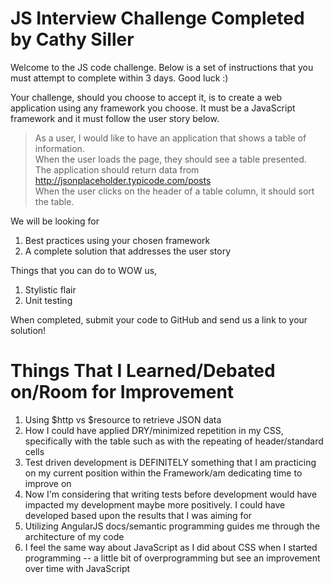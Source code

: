 # JS Interview Challenge Completed by Cathy Siller

Welcome to the JS code challenge. Below is a set of instructions that you must attempt to complete within 3 days. Good luck :)

Your challenge, should you choose to accept it, is to create a web application using any framework you choose. It must be a JavaScript framework and it must follow the user story below.

> As a user, I would like to have an application that shows a table of information. <br>
> When the user loads the page, they should see a table presented. <br>
> The application should return data from http://jsonplaceholder.typicode.com/posts <br>
> When the user clicks on the header of a table column, it should sort the table. <br>

We will be looking for

1. Best practices using your chosen framework
2. A complete solution that addresses the user story

Things that you can do to WOW us,

1. Stylistic flair
2. Unit testing

When completed, submit your code to GitHub and send us a link to your solution!

# Things That I Learned/Debated on/Room for Improvement
1. Using $http vs $resource to retrieve JSON data
2. How I could have applied DRY/minimized repetition in my CSS, specifically with the table such as with the repeating of header/standard cells
3. Test driven development is DEFINITELY something that I am practicing on my current position within the Framework/am dedicating time to improve on
4. Now I'm considering that writing tests before development would have impacted my development maybe more positively. I could have developed based upon the results that I was aiming for
5. Utilizing AngularJS docs/semantic programming guides me through the architecture of my code
6. I feel the same way about JavaScript as I did about CSS when I started programming -- a little bit of overprogramming but see an improvement over time with JavaScript

